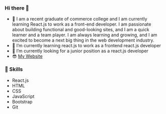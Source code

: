 ### Hi there 👋
- 🤔 I am a recent graduate of commerce college and I am currently learning React.js to work as a front-end developer. I am passionate about building functional and good-looking sites, and I am a quick learner and a team player. I am always learning and growing, and I am excited to become a next big thing in the web development industry.  
- 🌱 I’m currently learning react.js to work as a frontend react.js developer
- 🔭 I’m currently looking for a junior position as a react.js developer
- 😎 [My Website](https://precious-stardust-520c3c.netlify.app/)
 ### 💪 Skills
- React.js
- HTML
- CSS
- JavaScript
- Bootstrap
- Git
<!--
**G3RGES/G3RGES** is a ✨ _special_ ✨ repository because its `README.md` (this file) appears on your GitHub profile.

Here are some ideas to get you started:

- 🔭 I’m currently working on ...
- 🌱 I’m currently learning ...
- 👯 I’m looking to collaborate on ...
- 🤔 I’m looking for help with ...
- 💬 Ask me about ...
- 📫 How to reach me: ...
- 😄 Pronouns: ...
- ⚡ Fun fact: ...
-->
